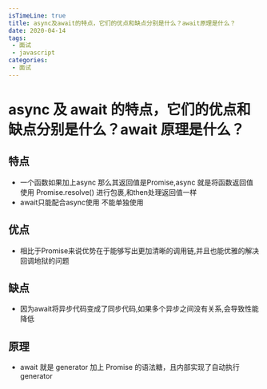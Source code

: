 ```yaml
---
isTimeLine: true
title: async及await的特点，它们的优点和缺点分别是什么？await原理是什么？
date: 2020-04-14
tags:
 - 面试
 - javascript
categories:
 - 面试
---
```

# async 及 await 的特点，它们的优点和缺点分别是什么？await 原理是什么？

## 特点
* 一个函数如果加上async 那么其返回值是Promise,async 就是将函数返回值使用 Promise.resolve() 进行包裹,和then处理返回值一样
* await只能配合async使用 不能单独使用
## 优点
* 相比于Promise来说优势在于能够写出更加清晰的调用链,并且也能优雅的解决回调地狱的问题
## 缺点
* 因为await将异步代码变成了同步代码,如果多个异步之间没有关系,会导致性能降低
## 原理
* await 就是 generator 加上 Promise 的语法糖，且内部实现了自动执行 generator
